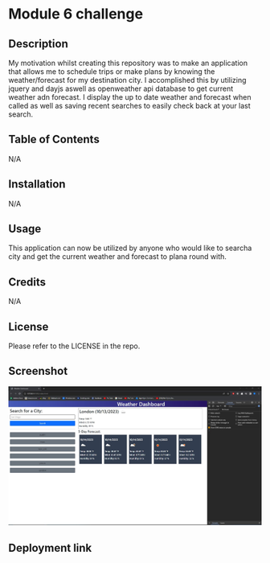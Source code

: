 # Module 6 challenge 

## Description

My motivation whilst creating this repository was to make an application that allows me to schedule trips or make plans by knowing the weather/forecast for my destination city. I accomplished this by utilizing jquery and dayjs aswell as openweather api database to get current weather adn forecast. I display the up to date weather and forecast when called as well as saving recent searches to easily check back at your last search.

## Table of Contents 

N/A

## Installation

N/A

## Usage

This application can now be utilized by anyone who would like to searcha city and get the current weather and forecast to plana round with.

## Credits

N/A

## License

Please refer to the LICENSE in the repo.

## Screenshot

![Alt text](screenshot.JPG)

## Deployment link


